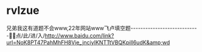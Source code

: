 # rvlzue
兄弟我这有道题不会www,22年网站www飞卢填空题----------------------------🍠🍠点/此/进/入/http://www.baidu.com/link?url=NoK8PT47PahMhFH8Vie_jnciyIKNTTtVBQKpill6udK&amp;wd
